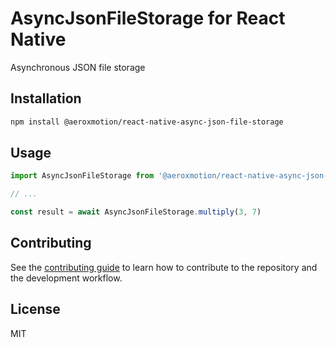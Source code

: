 # AsyncJsonFileStorage for React Native

Asynchronous JSON file storage

## Installation

```sh
npm install @aeroxmotion/react-native-async-json-file-storage
```

## Usage

```js
import AsyncJsonFileStorage from '@aeroxmotion/react-native-async-json-file-storage'

// ...

const result = await AsyncJsonFileStorage.multiply(3, 7)
```

## Contributing

See the [contributing guide](CONTRIBUTING.md) to learn how to contribute to the repository and the development workflow.

## License

MIT
